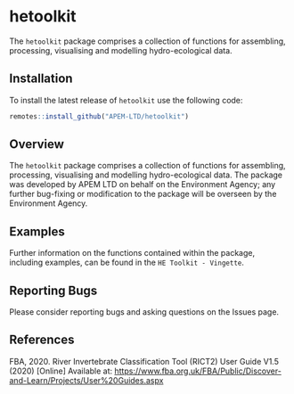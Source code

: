 
<!-- README.md is generated from README.Rmd. Please edit that file -->

# hetoolkit

<!-- badges: start -->

<!-- badges: end -->

The `hetoolkit` package comprises a collection of functions for
assembling, processing, visualising and modelling hydro-ecological data.

## Installation

To install the latest release of `hetoolkit` use the following code:

``` r
remotes::install_github("APEM-LTD/hetoolkit")
```

## Overview

The `hetoolkit` package comprises a collection of functions for
assembling, processing, visualising and modelling hydro-ecological data.
The package was developed by APEM LTD on behalf on the Environment
Agency; any further bug-fixing or modification to the package will be
overseen by the Environment Agency.

## Examples

Further information on the functions contained within the package,
including examples, can be found in the `HE Toolkit - Vingette`.

## Reporting Bugs

Please consider reporting bugs and asking questions on the Issues page.

## References

FBA, 2020. River Invertebrate Classification Tool (RICT2) User Guide
V1.5 (2020) \[Online\] Available at:
<https://www.fba.org.uk/FBA/Public/Discover-and-Learn/Projects/User%20Guides.aspx>
